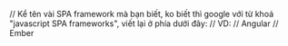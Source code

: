 // Kể tên vài SPA framework mà bạn biết, ko biết thì google với từ khoá "javascript SPA frameworks", viết lại ở phía dưới đây:
// VD: 
// Angular
// Ember